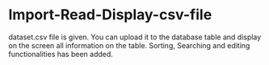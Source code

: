 # Import-Read-Display-csv-file
dataset.csv file is given. 
You can upload it to the database table and display on the screen all information on the table.
Sorting, Searching and editing functionalities has been added.
